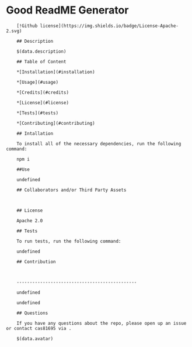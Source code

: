 # Good ReadME Generator

        [!Github license](https://img.shields.io/badge/License-Apache-2.svg)

        ## Description

        $(data.description)

        ## Table of Content

        *[Installation](#installation)

        *[Usage](#usage)

        *[Credits](#credits)
        
        *[License](#license)
        
        *[Tests](#tests)
        
        *[Contributing](#contributing)

        ## Intallation
        
        To install all of the necessary dependencies, run the following command:
        
        npm i
        
        ##Use
        
        undefined
        
        ## Collaborators and/or Third Party Assets
        
        
        
        ## License
        
        Apache 2.0
        
        ## Tests
        
        To run tests, run the following command:
        
        undefined
        
        ## Contribution
        
        

        ----------------------------------------------

        undefined

        undefined
        
        ## Questions
        
        If you have any questions about the repo, please open up an issue or contact cas81695 via .
        
        $(data.avatar)